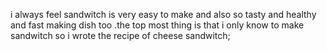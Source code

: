 i always feel sandwitch is very easy to make and also so tasty and healthy and fast making dish too .the top most thing is that i only know to make sandwitch so i wrote the recipe of cheese sandwitch;